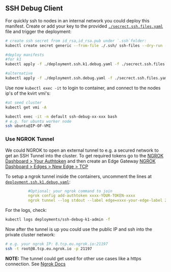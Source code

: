 ## SSH Debug Client

For quickly ssh to nodes in an internal network you could deploy this manifest.
Create or add your key to the provided [`./secrect.ssh.files.yaml`](./secrect.ssh.files.yaml)  file and trigger the deployment:

```bash
# create ssh secret from id_rsa,id_rsa.pub under `.ssh`folder:
kubectl create secret generic --from-file ./.ssh/ ssh-files --dry-run -o yaml > ./secrect.ssh.files.yaml

#deploy manifests
#for k1
kubectl apply -f ./deployment.ssh.k1.debug.yaml -f ./secrect.ssh.files.yaml

#alternative
kubectl apply -f ./deployment.ssh.debug.yaml -f ./secrect.ssh.files.yaml
```

Use now `kubectl exec -it` to login to container, and connect to the nodes ip's of the kvirt vmi's:
```bash
#at seed cluster
kubectl get vmi -A

kubectl exec -it -n default ssh-debug-xx-xxx bash
# e.g. for ubuntu worker node
ssh ubuntu@IP-OF-VMI
```

### Use NGROK Tunnel

We could NGROK to open an external tunnel to e.g. a secured network to get an SSH Tunnel into the cluster. To get required tokens go to the [NGROK Dashboard > Your Authtoken](https://dashboard.ngrok.com/get-started/your-authtoken) and then create an Edge Gateway [NGROK Dashboard > Edges > New Edge > TCP](https://dashboard.ngrok.com/cloud-edge/edges)

To setup a ngrok tunnel inside the containers, uncomment the lines at [`deployment.ssh.k1.debug.yaml`](./deployment.ssh.k1.debug.yaml):
```yaml
          #Optional: your ngrok command to join
          ngrok config add-authtoken xxxx-YOUR-TOKEN-xxxx
          ngrok tunnel --log stdout --label edge=xxxx-your-edge-label 22
```

For the logs, check:
```bash
kubectl logs deployments/ssh-debug-k1-admin -f
```
Now after the tunnel is up you could use the public IP and ssh into the private cluster network:
```bash
# e.g. your ngrok IP: 8.tcp.eu.ngrok.io:21197
ssh -t root@8.tcp.eu.ngrok.io -p 21197
```

**NOTE:** The tunnel could get used for other use cases like a https connection. See [Ngrok Docs](https://ngrok.com/docs)

